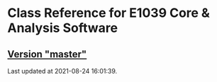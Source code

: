 # Class Reference for E1039 Core & Analysis Software
## [Version "master"](master/)
Last updated at 2021-08-24 16:01:39.
